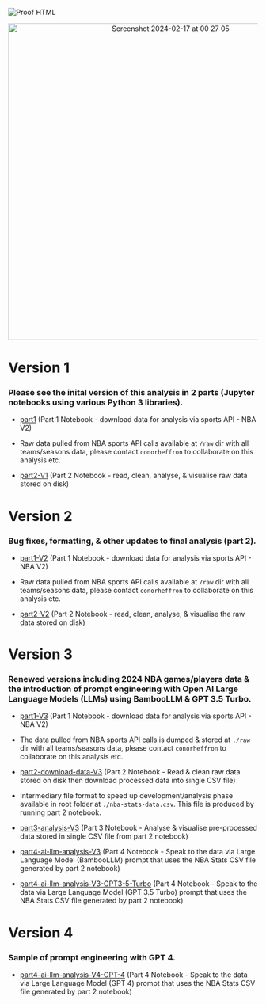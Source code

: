 ![Proof HTML](https://github.com/cph33/nba-stats/actions/workflows/proof-html.yml/badge.svg)

<p align="center">
  <img width="640" alt="Screenshot 2024-02-17 at 00 27 05" src="https://github.com/cph33/nba-stats/assets/8218626/dd2aaff9-f464-4da4-a376-69641e9cdeb4">
</p>

# Version 1 
### Please see the inital version of this analysis in 2 parts (Jupyter notebooks using various Python 3 libraries).

- [part1](https://conorheffron.github.io/nba-stats/part1.ipynb) (Part 1 Notebook - download data for analysis via sports API - NBA V2)

- Raw data pulled from NBA sports API calls available at `/raw` dir with all teams/seasons data, please contact `conorheffron` to collaborate on this analysis etc.

- [part2-V1](https://conorheffron.github.io/nba-stats/part2-V1.html) (Part 2 Notebook - read, clean, analyse, & visualise raw data stored on disk)


# Version 2
### Bug fixes, formatting, & other updates to final analysis (part 2).

- [part1-V2](https://conorheffron.github.io/nba-stats/part1-V2.html) (Part 1 Notebook - download data for analysis via sports API - NBA V2)

- Raw data pulled from NBA sports API calls available at `/raw` dir with all teams/seasons data, please contact `conorheffron` to collaborate on this analysis etc.

- [part2-V2](https://conorheffron.github.io/nba-stats/part2-V2.html) (Part 2 Notebook - read, clean, analyse, & visualise the raw data stored on disk)


# Version 3
### Renewed versions including 2024 NBA games/players data & the introduction of prompt engineering with Open AI Large Language Models (LLMs) using BambooLLM & GPT 3.5 Turbo.

- [part1-V3](https://conorheffron.github.io/nba-stats/part1-V3.html) (Part 1 Notebook - download data for analysis via sports API - NBA V2)

- The data pulled from NBA sports API calls is dumped & stored at `./raw` dir with all teams/seasons data, please contact `conorheffron` to collaborate on this analysis etc.

- [part2-download-data-V3](https://conorheffron.github.io/nba-stats/part2-download-data-V3.html) (Part 2 Notebook - Read & clean raw data stored on disk then download processed data into single CSV file)

- Intermediary file format to speed up development/analysis phase available in root folder at `./nba-stats-data.csv`. This file is produced by running part 2 notebook.

- [part3-analysis-V3](https://conorheffron.github.io/nba-stats/part3-analysis-V3.html) (Part 3 Notebook - Analyse & visualise pre-processed data stored in single CSV file from part 2 notebook)

- [part4-ai-llm-analysis-V3](https://conorheffron.github.io/nba-stats/part4-ai-llm-analysis-V3.html) (Part 4 Notebook - Speak to the data via Large Language Model (BambooLLM) prompt that uses the NBA Stats CSV file generated by part 2 notebook)

- [part4-ai-llm-analysis-V3-GPT3-5-Turbo](https://conorheffron.github.io/nba-stats/part4-ai-llm-analysis-V3-GPT3-5-Turbo.html) (Part 4 Notebook - Speak to the data via Large Language Model (GPT 3.5 Turbo) prompt that uses the NBA Stats CSV file generated by part 2 notebook)

# Version 4
### Sample of prompt engineering with GPT 4.

- [part4-ai-llm-analysis-V4-GPT-4](https://conorheffron.github.io/nba-stats/part4-ai-llm-analysis-V4-GPT-4.html) (Part 4 Notebook - Speak to the data via Large Language Model (GPT 4) prompt that uses the NBA Stats CSV file generated by part 2 notebook)
